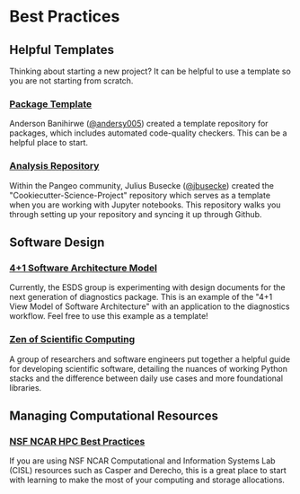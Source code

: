 # Best Practices

## Helpful Templates

Thinking about starting a new project? It can be helpful to use a template so you are not starting from scratch.

### [Package Template](https://github.com/andersy005/template)

Anderson Banihirwe ([@andersy005](https://github.com/andersy005)) created a template repository for packages, which includes automated code-quality checkers. This can be a helpful place to start.

### [Analysis Repository](https://github.com/jbusecke/cookiecutter-science-project)

Within the Pangeo community, Julius Busecke ([@jbusecke](https://github.com/jbusecke)) created the "Cookiecutter-Science-Project" repository which serves as a template when you are working with Jupyter notebooks. This repository walks you through setting up your repository and syncing it up through Github.

## Software Design

### [4+1 Software Architecture Model](https://docs.google.com/presentation/d/1hVCuxtm0f8TzDqsy2kC5nnjqNt3rsz26qgcMQOnM0RY/edit?usp=sharing)

Currently, the ESDS group is experimenting with design documents for the next generation of diagnostics package. This is an example of the "4+1 View Model of Software Architecture" with an application to the diagnostics workflow. Feel free to use this example as a template!

### [Zen of Scientific Computing](https://scicomp.aalto.fi/scicomp/zen-of-scicomp/#)

A group of researchers and software engineers put together a helpful guide for developing scientific software, detailing the nuances of working Python stacks and the difference between daily use cases and more foundational libraries.

## Managing Computational Resources

### [NSF NCAR HPC Best Practices](https://arc.ucar.edu/knowledge_base/70549811)

If you are using NSF NCAR Computational and Information Systems Lab (CISL) resources such as Casper and Derecho, this is a great place to start with learning to make the most of your computing and storage allocations.
